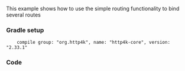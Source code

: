 This example shows how to use the simple routing functionality to bind several routes

### Gradle setup
```
    compile group: "org.http4k", name: "http4k-core", version: "2.33.1"
```

### Code
<script src="https://gist-it.appspot.com/https://github.com/http4k/http4k/blob/master/src/docs/cookbook/simple_routing/example.kt"></script>

